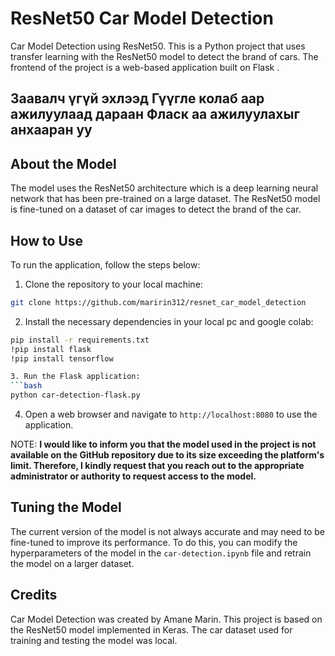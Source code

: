 # ResNet50 Car Model Detection

Car Model Detection using ResNet50.
This is a Python project that uses transfer learning with the ResNet50 model to detect the brand of cars. The frontend of the project is a web-based application built on Flask .

## Заавалч үгүй эхлээд Гүүгле колаб аар ажилуулаад дараан Фласк аа ажилуулахыг анхааран уу

## About the Model

The model uses the ResNet50 architecture which is a deep learning neural network that has been pre-trained on a large dataset. The ResNet50 model is fine-tuned on a dataset of car images to detect the brand of the car.

## How to Use

To run the application, follow the steps below:

1. Clone the repository to your local machine:

```bash
git clone https://github.com/maririn312/resnet_car_model_detection
```

2. Install the necessary dependencies in your local pc and google colab:

````bash
pip install -r requirements.txt
!pip install flask
!pip install tensorflow

3. Run the Flask application:
```bash
python car-detection-flask.py
````

4. Open a web browser and navigate to `http://localhost:8080` to use the application.

NOTE: **I would like to inform you that the model used in the project is not available on the GitHub repository due to its size exceeding the platform's limit. Therefore, I kindly request that you reach out to the appropriate administrator or authority to request access to the model.**

## Tuning the Model

The current version of the model is not always accurate and may need to be fine-tuned to improve its performance. To do this, you can modify the hyperparameters of the model in the `car-detection.ipynb` file and retrain the model on a larger dataset.

## Credits

Car Model Detection was created by Amane Marin. This project is based on the ResNet50 model implemented in Keras. The car dataset used for training and testing the model was local.
